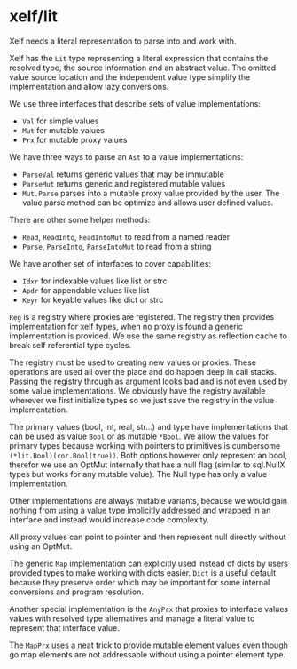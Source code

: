 xelf/lit
========

Xelf needs a literal representation to parse into and work with.

Xelf has the `Lit` type representing a literal expression that contains the resolved type, the
source information and an abstract value. The omitted value source location and the independent
value type simplify the implementation and allow lazy conversions.

We use three interfaces that describe sets of value implementations:
 * `Val` for simple values
 * `Mut` for mutable values
 * `Prx` for mutable proxy values

We have three ways to parse an `Ast` to a value implementations:
 * `ParseVal`  returns generic values that may be immutable
 * `ParseMut`  returns generic and registered mutable values
 * `Mut.Parse` parses into a mutable proxy value provided by the user.
    The value parse method can be optimize and allows user defined values.

There are other some helper methods:
 * `Read`, `ReadInto`, `ReadIntoMut` to read from a named reader
 * `Parse`, `ParseInto`, `ParseIntoMut` to read from a string

We have another set of interfaces to cover capabilities:
 * `Idxr` for indexable values like list or strc
 * `Apdr` for appendable values like list
 * `Keyr` for keyable values like dict or strc

`Reg` is a registry where proxies are registered. The registry then provides implementation for xelf
types, when no proxy is found a generic implementation is provided. We use the same registry as
reflection cache to break self referential type cycles.

The registry must be used to creating new values or proxies. These operations are used all over the
place and do happen deep in call stacks. Passing the registry through as argument looks bad and is
not even used by some value implementations. We obviously have the registry available wherever we
first initialize types so we just save the registry in the value implementation.

The primary values (bool, int, real, str…) and type have implementations that can be used as value
`Bool` or as mutable `*Bool`. We allow the values for primary types because working with pointers to
primitives is cumbersome `(*lit.Bool)(cor.Bool(true))`. Both options however only represent an bool,
therefor we use an OptMut internally that has a null flag (similar to sql.NullX types but works for
any mutable value). The Null type has only a value implementation.

Other implementations are always mutable variants, because we would gain nothing from using a value
type implicitly addressed and wrapped in an interface and instead would increase code complexity.

All proxy values can point to pointer and then represent null directly without using an OptMut.

The generic `Map` implementation can explicitly used instead of dicts by users provided types to
make working with dicts easier. `Dict` is a useful default because they preserve order which may be
important for some internal conversions and program resolution.

Another special implementation is the `AnyPrx` that proxies to interface values values with resolved
type alternatives and manage a literal value to represent that interface value.

The `MapPrx` uses a neat trick to provide mutable element values even though go map elements are not
addressable without using a pointer element type.
